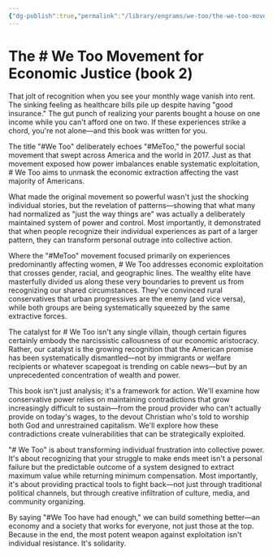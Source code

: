 ```yaml
---
{"dg-publish":true,"permalink":"/library/engrams/we-too/the-we-too-movement-for-economic-justice-book-2/","tags":["DC/Apocalypse"]}
---
```


# The # We Too Movement for Economic Justice (book 2)

That jolt of recognition when you see your monthly wage vanish into rent. The sinking feeling as healthcare bills pile up despite having "good insurance." The gut punch of realizing your parents bought a house on one income while you can't afford one on two. If these experiences strike a chord, you're not alone—and this book was written for you.

The title "#We Too" deliberately echoes "#MeToo," the powerful social movement that swept across America and the world in 2017. Just as that movement exposed how power imbalances enable systematic exploitation, # We Too aims to unmask the economic extraction affecting the vast majority of Americans.

What made the original movement so powerful wasn't just the shocking individual stories, but the revelation of patterns—showing that what many had normalized as "just the way things are" was actually a deliberately maintained system of power and control. Most importantly, it demonstrated that when people recognize their individual experiences as part of a larger pattern, they can transform personal outrage into collective action.

Where the "#MeToo" movement focused primarily on experiences predominantly affecting women, # We Too addresses economic exploitation that crosses gender, racial, and geographic lines. The wealthy elite have masterfully divided us along these very boundaries to prevent us from recognizing our shared circumstances. They've convinced rural conservatives that urban progressives are the enemy (and vice versa), while both groups are being systematically squeezed by the same extractive forces.

The catalyst for # We Too isn't any single villain, though certain figures certainly embody the narcissistic callousness of our economic aristocracy. Rather, our catalyst is the growing recognition that the American promise has been systematically dismantled—not by immigrants or welfare recipients or whatever scapegoat is trending on cable news—but by an unprecedented concentration of wealth and power.

This book isn't just analysis; it's a framework for action. We'll examine how conservative power relies on maintaining contradictions that grow increasingly difficult to sustain—from the proud provider who can't actually provide on today's wages, to the devout Christian who's told to worship both God and unrestrained capitalism. We'll explore how these contradictions create vulnerabilities that can be strategically exploited.

"# We Too" is about transforming individual frustration into collective power. It's about recognizing that your struggle to make ends meet isn't a personal failure but the predictable outcome of a system designed to extract maximum value while returning minimum compensation. Most importantly, it's about providing practical tools to fight back—not just through traditional political channels, but through creative infiltration of culture, media, and community organizing.

By saying "#We Too have had enough," we can build something better—an economy and a society that works for everyone, not just those at the top. Because in the end, the most potent weapon against exploitation isn't individual resistance. It's solidarity.
